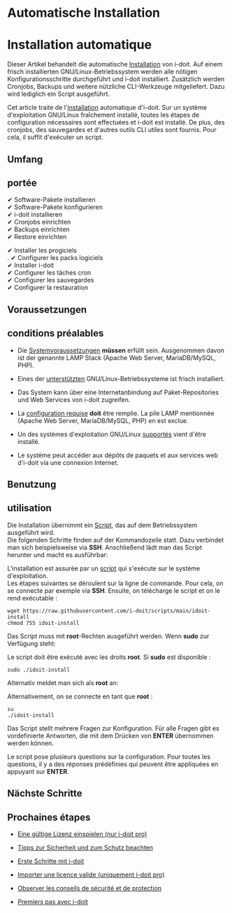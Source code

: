<!-- TRANSLATED by md-translate -->
# Automatische Installation

# Installation automatique

Dieser Artikel behandelt die automatische [Installation](index.md) von i-doit. Auf einem frisch installierten GNU/Linux-Betriebssystem werden alle nötigen Konfigurationsschritte durchgeführt und i-doit installiert. Zusätzlich werden Cronjobs, Backups und weitere nützliche CLI-Werkzeuge mitgeliefert. Dazu wird lediglich ein Script ausgeführt.

Cet article traite de l'[installation](index.md) automatique d'i-doit. Sur un système d'exploitation GNU/Linux fraîchement installé, toutes les étapes de configuration nécessaires sont effectuées et i-doit est installé. De plus, des cronjobs, des sauvegardes et d'autres outils CLI utiles sont fournis. Pour cela, il suffit d'exécuter un script.

## Umfang

## portée

✔ Software-Pakete installieren<br>
✔ Software-Pakete konfigurieren<br>
✔ i-doit installieren<br>
✔ Cronjobs einrichten<br>
✔ Backups einrichten<br>
✔ Restore einrichten

✔ Installer les progiciels<br>.
✔ Configurer les packs logiciels<br>
✔ Installer i-doit<br>
✔ Configurer les tâches cron<br>
✔ Configurer les sauvegardes<br>
✔ Configurer la restauration

## Voraussetzungen

## conditions préalables

* Die [Systemvoraussetzungen](systemvoraussetzungen.md) **müssen** erfüllt sein. Ausgenommen davon ist der genannte LAMP Stack (Apache Web Server, MariaDB/MySQL, PHP).
* Eines der [unterstützten](systemvoraussetzungen.md) GNU/Linux-Betriebssysteme ist frisch installiert.
* Das System kann über eine Internetanbindung auf Paket-Repositories und Web Services von i-doit zugreifen.

* La [configuration requise](systemrequis.md) **doit** être remplie. La pile LAMP mentionnée (Apache Web Server, MariaDB/MySQL, PHP) en est exclue.
* Un des systèmes d'exploitation GNU/Linux [supportés](systemrequis.md) vient d'être installé.
* Le système peut accéder aux dépôts de paquets et aux services web d'i-doit via une connexion Internet.

## Benutzung

## utilisation

Die Installation übernimmt ein [Script](https://github.com/i-doit/scripts#install-i-doit-on-a-gnulinux-operating-system), das auf dem Betriebssystem ausgeführt wird. <br>
Die folgenden Schritte finden auf der Kommandozeile statt. Dazu verbindet man sich beispielsweise via **SSH**. Anschließend lädt man das Script herunter und macht es ausführbar:

L'installation est assurée par un [script](https://github.com/i-doit/scripts#install-i-doit-on-a-gnulinux-operating-system) qui s'exécute sur le système d'exploitation. <br>
Les étapes suivantes se déroulent sur la ligne de commande. Pour cela, on se connecte par exemple via **SSH**. Ensuite, on télécharge le script et on le rend exécutable :

```shell
wget https://raw.githubusercontent.com/i-doit/scripts/main/idoit-install
chmod 755 idoit-install
```

Das Script muss mit **root**-Rechten ausgeführt werden. Wenn **sudo** zur Verfügung steht:

Le script doit être exécuté avec les droits **root**. Si **sudo** est disponible :

```shell
sudo ./idoit-install
```

Alternativ meldet man sich als **root** an:

Alternativement, on se connecte en tant que **root** :

```shell
su
./idoit-install
```

Das Script stellt mehrere Fragen zur Konfiguration. Für alle Fragen gibt es vordefinierte Antworten, die mit dem Drücken von **ENTER** übernommen werden können.

Le script pose plusieurs questions sur la configuration. Pour toutes les questions, il y a des réponses prédéfinies qui peuvent être appliquées en appuyant sur **ENTER**.

## Nächste Schritte

## Prochaines étapes

* [Eine gültige Lizenz einspielen (nur i-doit pro)](../wartung-und-betrieb/lizenz-aktivieren.md)
* [Tipps zur Sicherheit und zum Schutz beachten](../wartung-und-betrieb/sicherheit-und-schutz.md)
* [Erste Schritte mit i-doit](../grundlagen/index.md)

* [Importer une licence valide (uniquement i-doit pro)](../maintenance-et-exploitation/activer-une-licence.md)
* [Observer les conseils de sécurité et de protection](../maintenance-et-exploitation/sécurité-et-protection.md)
* [Premiers pas avec i-doit](../bases/index.md)
